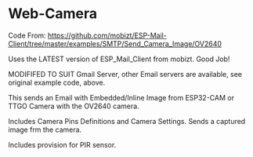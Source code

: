 # Web-Camera
Code From: https://github.com/mobizt/ESP-Mail-Client/tree/master/examples/SMTP/Send_Camera_Image/OV2640

Uses the LATEST version of ESP_Mail_Client from mobizt.  Good Job!

MODIFIFED TO SUIT Gmail Server, other Email servers are available, see original example code, above.
 
This sends an Email with Embedded/Inline Image from ESP32-CAM or TTGO Camera with the OV2640 camera.

Includes Camera Pins Definitions and Camera Settings.  Sends a captured image frm the camera.

Includes provision for PIR sensor.

